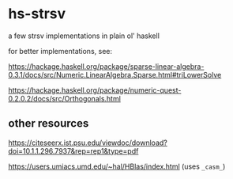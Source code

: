 # hs-strsv

a few strsv implementations in plain ol' haskell

for better implementations, see:

https://hackage.haskell.org/package/sparse-linear-algebra-0.3.1/docs/src/Numeric.LinearAlgebra.Sparse.html#triLowerSolve

https://hackage.haskell.org/package/numeric-quest-0.2.0.2/docs/src/Orthogonals.html

## other resources

https://citeseerx.ist.psu.edu/viewdoc/download?doi=10.1.1.296.7937&rep=rep1&type=pdf

https://users.umiacs.umd.edu/~hal/HBlas/index.html (uses `_casm_`)
